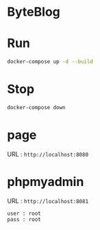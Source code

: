 # ByteBlog

# Run

```bash
docker-compose up -d --build
```

# Stop
```bash
docker-compose down
```

# page

URL : `http://localhost:8080`


# phpmyadmin

URL : `http://localhost:8081`

```
user : root
pass : root
```
